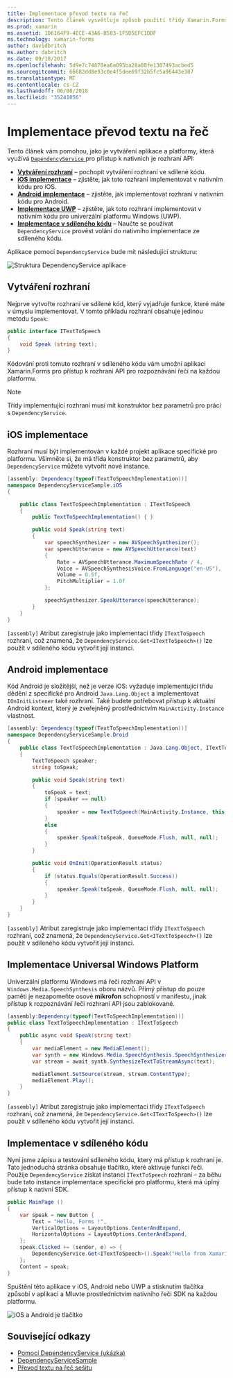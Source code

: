 ```yaml
---
title: Implementace převod textu na řeč
description: Tento článek vysvětluje způsob použití třídy Xamarin.Forms DependencyService provést volání do nativního je rozhraní API každou platformu.
ms.prod: xamarin
ms.assetid: 1D6164F9-4ECE-43A6-B583-1F5D5EFC1DDF
ms.technology: xamarin-forms
author: davidbritch
ms.author: dabritch
ms.date: 09/18/2017
ms.openlocfilehash: 5d9e7c74878ea6a095ba28a80fe1307493acbed5
ms.sourcegitcommit: 66682dd8e93c0e4f5dee69f32b5fc5a96443e307
ms.translationtype: MT
ms.contentlocale: cs-CZ
ms.lasthandoff: 06/08/2018
ms.locfileid: "35241056"
---
```

# <a name="implementing-text-to-speech"></a>Implementace převod textu na řeč

Tento článek vám pomohou, jako je vytváření aplikace a platformy, která využívá [ `DependencyService` ](https://developer.xamarin.com/api/type/Xamarin.Forms.DependencyService/) pro přístup k nativních je rozhraní API:

- **[Vytváření rozhraní](#Creating_the_Interface)**  &ndash; pochopit vytváření rozhraní ve sdílené kódu.
- **[iOS implementace](#iOS_Implementation)**  &ndash; zjistěte, jak toto rozhraní implementovat v nativním kódu pro iOS.
- **[Android implementace](#Android_Implementation)**  &ndash; zjistěte, jak implementovat rozhraní v nativním kódu pro Android.
- **[Implementace UWP](#WindowsImplementation)**  &ndash; zjistěte, jak toto rozhraní implementovat v nativním kódu pro univerzální platformu Windows (UWP).
- **[Implementace v sdíleného kódu](#Implementing_in_Shared_Code)**  &ndash; Naučte se používat `DependencyService` provést volání do nativního implementace ze sdíleného kódu.

Aplikace pomocí `DependencyService` bude mít následující strukturu:

![](text-to-speech-images/tts-diagram.png "Struktura DependencyService aplikace")

<a name="Creating_the_Interface" />

## <a name="creating-the-interface"></a>Vytváření rozhraní

Nejprve vytvořte rozhraní ve sdílené kód, který vyjadřuje funkce, které máte v úmyslu implementovat. V tomto příkladu rozhraní obsahuje jedinou metodu `Speak`:

```csharp
public interface ITextToSpeech
{
    void Speak (string text);
}
```

Kódování proti tomuto rozhraní v sdíleného kódu vám umožní aplikaci Xamarin.Forms pro přístup k rozhraní API pro rozpoznávání řeči na každou platformu.

> [!NOTE]
> Třídy implementující rozhraní musí mít konstruktor bez parametrů pro práci s `DependencyService`.

<a name="iOS_Implementation" />

## <a name="ios-implementation"></a>iOS implementace

Rozhraní musí být implementován v každé projekt aplikace specifické pro platformu. Všimněte si, že má třída konstruktor bez parametrů, aby `DependencyService` můžete vytvořit nové instance.

```csharp
[assembly: Dependency(typeof(TextToSpeechImplementation))]
namespace DependencyServiceSample.iOS
{

    public class TextToSpeechImplementation : ITextToSpeech
    {
        public TextToSpeechImplementation() { }

        public void Speak(string text)
        {
            var speechSynthesizer = new AVSpeechSynthesizer();
            var speechUtterance = new AVSpeechUtterance(text)
            {
                Rate = AVSpeechUtterance.MaximumSpeechRate / 4,
                Voice = AVSpeechSynthesisVoice.FromLanguage("en-US"),
                Volume = 0.5f,
                PitchMultiplier = 1.0f
            };

            speechSynthesizer.SpeakUtterance(speechUtterance);
        }
    }
}
```

`[assembly]` Atribut zaregistruje jako implementaci třídy `ITextToSpeech` rozhraní, což znamená, že `DependencyService.Get<ITextToSpeech>()` lze použít v sdíleného kódu vytvořit její instanci.

<a name="Android_Implementation" />

## <a name="android-implementation"></a>Android implementace

Kód Android je složitější, než je verze iOS: vyžaduje implementující třídu dědění z specifické pro Android `Java.Lang.Object` a implementovat `IOnInitListener` také rozhraní. Také budete potřebovat přístup k aktuální Android kontext, který je zveřejněný prostřednictvím `MainActivity.Instance` vlastnost.

```csharp
[assembly: Dependency(typeof(TextToSpeechImplementation))]
namespace DependencyServiceSample.Droid
{
    public class TextToSpeechImplementation : Java.Lang.Object, ITextToSpeech, TextToSpeech.IOnInitListener
    {
        TextToSpeech speaker;
        string toSpeak;

        public void Speak(string text)
        {
            toSpeak = text;
            if (speaker == null)
            {
                speaker = new TextToSpeech(MainActivity.Instance, this);
            }
            else
            {
                speaker.Speak(toSpeak, QueueMode.Flush, null, null);
            }
        }

        public void OnInit(OperationResult status)
        {
            if (status.Equals(OperationResult.Success))
            {
                speaker.Speak(toSpeak, QueueMode.Flush, null, null);
            }
        }
    }
}
```

`[assembly]` Atribut zaregistruje jako implementaci třídy `ITextToSpeech` rozhraní, což znamená, že `DependencyService.Get<ITextToSpeech>()` lze použít v sdíleného kódu vytvořit její instanci.

<a name="WindowsImplementation" />

## <a name="universal-windows-platform-implementation"></a>Implementace Universal Windows Platform

Univerzální platformu Windows má řeči rozhraní API v `Windows.Media.SpeechSynthesis` oboru názvů. Přímý přístup do pouze paměti je nezapomeňte osové **mikrofon** schopností v manifestu, jinak přístup k rozpoznávání řeči rozhraní API jsou zablokované.

```csharp
[assembly:Dependency(typeof(TextToSpeechImplementation))]
public class TextToSpeechImplementation : ITextToSpeech
{
    public async void Speak(string text)
    {
        var mediaElement = new MediaElement();
        var synth = new Windows.Media.SpeechSynthesis.SpeechSynthesizer();
        var stream = await synth.SynthesizeTextToStreamAsync(text);

        mediaElement.SetSource(stream, stream.ContentType);
        mediaElement.Play();
    }
}
```

`[assembly]` Atribut zaregistruje jako implementaci třídy `ITextToSpeech` rozhraní, což znamená, že `DependencyService.Get<ITextToSpeech>()` lze použít v sdíleného kódu vytvořit její instanci.

<a name="Implementing_in_Shared_Code" />

## <a name="implementing-in-shared-code"></a>Implementace v sdíleného kódu

Nyní jsme zápisu a testování sdíleného kódu, který má přístup k rozhraní je. Tato jednoduchá stránka obsahuje tlačítko, které aktivuje funkci řeči. Použije `DependencyService` získat instanci `ITextToSpeech` rozhraní &ndash; za běhu bude tato instance implementace specifické pro platformu, která má úplný přístup k nativní SDK.

```csharp
public MainPage ()
{
    var speak = new Button {
        Text = "Hello, Forms !",
        VerticalOptions = LayoutOptions.CenterAndExpand,
        HorizontalOptions = LayoutOptions.CenterAndExpand,
    };
    speak.Clicked += (sender, e) => {
        DependencyService.Get<ITextToSpeech>().Speak("Hello from Xamarin Forms");
    };
    Content = speak;
}
```

Spuštění této aplikace v iOS, Android nebo UWP a stisknutím tlačítka způsobí v aplikaci a Mluvte prostřednictvím nativního řeči SDK na každou platformu.

 ![iOS a Android je tlačítko](text-to-speech-images/running.png "převod textu na řeč ukázka")


## <a name="related-links"></a>Související odkazy

- [Pomocí DependencyService (ukázka)](https://developer.xamarin.com/samples/xamarin-forms/UsingDependencyService/)
- [DependencyServiceSample](https://developer.xamarin.com/samples/xamarin-forms/DependencyService/DependencyServiceSample/)
- [Převod textu na řeč sešitu](https://developer.xamarin.com/workbooks/xamarin-forms/application-fundamentals/text-to-speech/text-to-speech.workbook)
